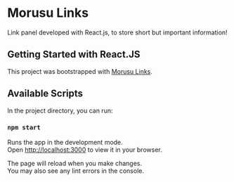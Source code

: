 # Morusu Links
Link panel developed with React.js, to store short but important information!

## Getting Started with React.JS

This project was bootstrapped with [Morusu Links](https://morusu.vercel.app/).

## Available Scripts

In the project directory, you can run:

### `npm start`

Runs the app in the development mode.\
Open [http://localhost:3000](http://localhost:3000) to view it in your browser.

The page will reload when you make changes.\
You may also see any lint errors in the console.

